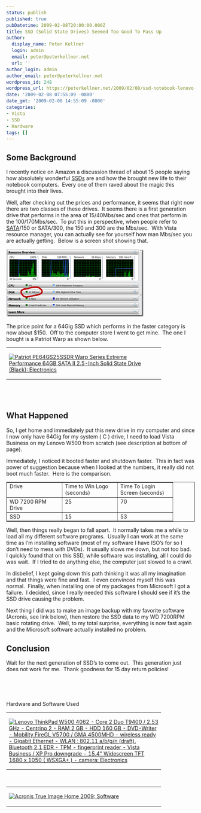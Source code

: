 ```yaml
---
status: publish
published: true
pubDatetime: 2009-02-08T20:00:00.000Z
title: SSD (Solid State Drives) Seemed Too Good To Pass Up
author:
  display_name: Peter Kellner
  login: admin
  email: peter@peterkellner.net
  url: ''
author_login: admin
author_email: peter@peterkellner.net
wordpress_id: 248
wordpress_url: https://peterkellner.net/2009/02/08/ssd-notebook-lenovo-patriot-warp-veryslow/
date: '2009-02-08 07:55:09 -0800'
date_gmt: '2009-02-08 14:55:09 -0800'
categories:
- Vista
- SSD
- Hardware
tags: []
---
```

<h2>Some Background</h2>
<p>I recently notice on Amazon a discussion thread of about 15 people saying how absolutely wonderful <a href="http://en.wikipedia.org/wiki/Flash_drive">SSDs</a> are and how the brought new life to their notebook computers.&#160; Every one of them raved about the magic this brought into their lives.</p>
<p>Well, after checking out the prices and performance, it seems that right now there are two classes of these drives.&#160; It seems there is a first generation drive that performs in the area of 15/40Mbs/sec and ones that perform in the 100/170Mbs/sec.&#160; To put this in perspective, when people refer to <a href="http://en.wikipedia.org/wiki/Serial_ATA">SATA</a>/150 or SATA/300, the 150 and 300 are the Mbs/sec.&#160; With Vista resource manager, you can actually see for yourself how man Mbs/sec you are actually getting.&#160; Below is a screen shot showing that.</p>
<p><a href="/wp/wp-content/uploads/2009/02/image.png"><img style="border-right-width: 0px; display: inline; border-top-width: 0px; border-bottom-width: 0px; border-left-width: 0px" title="image" border="0" alt="image" src="/wp/wp-content/uploads/2009/02/image_thumb.png" width="367" height="181" /></a></p>
<p> <!--more-->
<p>The price point for a 64Gig SSD which performs in the faster category is now about $150.&#160; Off to the computer store I went to get mine.&#160; The one I bought is a Patriot Warp as shown below.</p>
<div style="padding-bottom: 0px; margin: 0px; padding-left: 0px; padding-right: 0px; display: inline; float: none; padding-top: 0px" id="scid:7dc1bd33-94bd-46fd-a20b-0131235bcd47:7e0f0c67-38a5-4e11-b55a-d840c47b5781" class="wlWriterSmartContent">
<table border="0" cellspacing="0" cellpadding="2" width="400">
<tbody>
<tr>
<td valign="top" width="400">
<p><a title="Patriot PE64GS25SSDR Warp Series Extreme Performance 64GB SATA II 2.5-Inch Solid State Drive (Black): Electronics" href="http://www.amazon.com/exec/obidos/ASIN/B001CDTI84/petkelsblo-20"><img style="float: left" border="0" align="left" src="http://images.amazon.com/images/P/B001CDTI84.01.MZZZZZZZ.jpg" />Patriot PE64GS25SSDR Warp Series Extreme Performance 64GB SATA II 2.5-Inch Solid State Drive (Black): Electronics</a></p>
</td>
</tr>
</tbody>
</table></div>
<h2>&#160;</h2>
<h2>What Happened</h2>
<p>So, I get home and immediately put this new drive in my computer and since I now only have 64Gig for my system ( C ) drive, I need to load Vista Business on my Lenovo W500 from scratch (see description at bottom of page).</p>
<p>Immediately, I noticed it booted faster and shutdown faster.&#160; This in fact was power of suggestion because when I looked at the numbers, it really did not boot much faster.&#160; Here is the comparison.</p>
<table border="1" cellspacing="0" cellpadding="2" width="400">
<tbody>
<tr>
<td valign="top" width="133">Drive</td>
<td valign="top" width="133">Time to Win Logo (seconds)</td>
<td valign="top" width="133">Time To Login Screen (seconds)</td>
</tr>
<tr>
<td valign="top" width="133">WD 7200 RPM Drive</td>
<td valign="top" width="133">25 </td>
<td valign="top" width="133">70</td>
</tr>
<tr>
<td valign="top" width="133">SSD</td>
<td valign="top" width="133">15</td>
<td valign="top" width="133">53</td>
</tr>
</tbody>
</table>
<p>Well, then things really began to fall apart.&#160; It normally takes me a while to load all my different software programs.&#160; Usually I can work at the same time as I’m installing software (most of my software I have ISO’s for so I don’t need to mess with DVDs).&#160; It usually slows me down, but not too bad.&#160; I quickly found that on this SSD, while software was installing, all I could do was wait.&#160; If I tried to do anything else, the computer just slowed to a crawl.</p>
<p>In disbelief, I kept going down this path thinking it was all my imagination and that things were fine and fast.&#160; I even convinced myself this was normal.&#160; Finally, when installing one of my packages from Microsoft I got a failure.&#160; I decided, since I really needed this software I should see if it’s the SSD drive causing the problem. </p>
<p>Next thing I did was to make an image backup with my favorite software (Acronis, see link below), then restore the SSD data to my WD 7200RPM basic rotating drive.&#160; Well, to my total surprise, everything is now fast again and the Microsoft software actually installed no problem.</p>
<h2>Conclusion</h2>
<p>Wait for the next generation of SSD’s to come out.&#160; This generation just does not work for me.&#160; Thank goodness for 15 day return policies!</p>
<p>&#160;</p>
<p>&#160;</p>
<p>Hardware and Software Used</p>
<div style="padding-bottom: 0px; margin: 0px; padding-left: 0px; padding-right: 0px; display: inline; float: none; padding-top: 0px" id="scid:7dc1bd33-94bd-46fd-a20b-0131235bcd47:ad49c8f0-880a-4d4b-b35f-63604634a183" class="wlWriterSmartContent">
<table border="0" cellspacing="0" cellpadding="2" width="400">
<tbody>
<tr>
<td valign="top" width="400">
<p><a title="Lenovo ThinkPad W500 4062 - Core 2 Duo T9400 / 2.53 GHz - Centrino 2 - RAM 2 GB - HDD 160 GB - DVD-Writer - Mobility FireGL V5700 / GMA 4500MHD - wireless ready - Gigabit Ethernet - WLAN : 802.11 a/b/g/n (draft), Bluetooth 2.1 EDR - TPM - fingerprint reader - Vista Business / XP Pro downgrade - 15.4&quot; Widescreen TFT 1680 x 1050 ( WSXGA+ ) - camera: Electronics" href="http://www.amazon.com/exec/obidos/ASIN/B001H56I9Y/petkelsblo-20"><img style="float: left" border="0" align="left" src="http://images.amazon.com/images/P/B001H56I9Y.01.MZZZZZZZ.jpg" />Lenovo ThinkPad W500 4062 - Core 2 Duo T9400 / 2.53 GHz - Centrino 2 - RAM 2 GB - HDD 160 GB - DVD-Writer - Mobility FireGL V5700 / GMA 4500MHD - wireless ready - Gigabit Ethernet - WLAN : 802.11 a/b/g/n (draft), Bluetooth 2.1 EDR - TPM - fingerprint reader - Vista Business / XP Pro downgrade - 15.4&quot; Widescreen TFT 1680 x 1050 ( WSXGA+ ) - camera: Electronics</a></p>
</td>
</tr>
</tbody>
</table></div>
<p>&#160;</p>
<div style="padding-bottom: 0px; margin: 0px; padding-left: 0px; padding-right: 0px; display: inline; float: none; padding-top: 0px" id="scid:7dc1bd33-94bd-46fd-a20b-0131235bcd47:c723e01a-39bf-4b9b-95f9-26497acf470b" class="wlWriterSmartContent">
<table border="0" cellspacing="0" cellpadding="2" width="400">
<tbody>
<tr>
<td valign="top" width="400">
<p><a title="Acronis True Image Home 2009: Software" href="http://www.amazon.com/exec/obidos/ASIN/B001DSGXFY/petkelsblo-20"><img style="float: left" border="0" align="left" src="http://images.amazon.com/images/P/B001DSGXFY.01.MZZZZZZZ.jpg" />Acronis True Image Home 2009: Software</a></p>
</td>
</tr>
</tbody>
</table></div>
